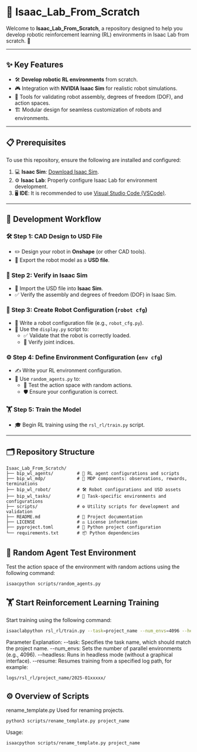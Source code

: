 # 🌟 Isaac_Lab_From_Scratch

Welcome to **Isaac_Lab_From_Scratch**, a repository designed to help you develop robotic reinforcement learning (RL) environments in Isaac Lab from scratch. 🤖

---

## ✨ Key Features

- 🛠️ **Develop robotic RL environments** from scratch.
- 🎮 Integration with **NVIDIA Isaac Sim** for realistic robot simulations.
- 🧩 Tools for validating robot assembly, degrees of freedom (DOF), and action spaces.
- 🏗️ Modular design for seamless customization of robots and environments.

---

## 📋 Prerequisites

To use this repository, ensure the following are installed and configured:

1. 💻 **Isaac Sim**: [Download Isaac Sim](https://developer.nvidia.com/isaac-sim).
2. ⚙️ **Isaac Lab**: Properly configure Isaac Lab for environment development.
3. 🖥️ **IDE**: It is recommended to use [Visual Studio Code (VSCode)](https://code.visualstudio.com/).

---

## 🚀 Development Workflow

### 🛠️ Step 1: CAD Design to USD File
- ✏️ Design your robot in **Onshape** (or other CAD tools).
- 📂 Export the robot model as a **USD file**.

### 🔎 Step 2: Verify in Isaac Sim
- 🚢 Import the USD file into **Isaac Sim**.
- ✅ Verify the assembly and degrees of freedom (DOF) in Isaac Sim.

### 📜 Step 3: Create Robot Configuration (`robot cfg`)
- 📝 Write a robot configuration file (e.g., `robot_cfg.py`).
- 🧪 Use the `display.py` script to:
  - ✅ Validate that the robot is correctly loaded.
  - 🔗 Verify joint indices.

### ⚙️ Step 4: Define Environment Configuration (`env cfg`)
- ✍️ Write your RL environment configuration.
- 🎲 Use `random_agents.py` to:
  - 🧪 Test the action space with random actions.
  - 🛡️ Ensure your configuration is correct.

### 🏋️ Step 5: Train the Model
- 🎓 Begin RL training using the `rsl_rl/train.py` script.

---

## 🗂️ Repository Structure

```plaintext
Isaac_Lab_From_Scratch/
├── bip_wl_agents/         # 🤖 RL agent configurations and scripts
├── bip_wl_mdp/            # 🔄 MDP components: observations, rewards, terminations
├── bip_wl_robot/          # 🛠️ Robot configurations and USD assets
├── bip_wl_tasks/          # 📂 Task-specific environments and configurations
├── scripts/               # ⚙️ Utility scripts for development and validation
├── README.md              # 📜 Project documentation
├── LICENSE                # ⚖️ License information
├── pyproject.toml         # 🐍 Python project configuration
└── requirements.txt       # 📦 Python dependencies
```
## 🎲 Random Agent Test Environment
Test the action space of the environment with random actions using the following command:

```bash
isaacpython scripts/random_agents.py
```
## 🏋️ Start Reinforcement Learning Training
Start training using the following command:

```bash
isaaclabpython rsl_rl/train.py --task=project_name --num_envs=4096 --headless
```
Parameter Explanation:
--task: Specifies the task name, which should match the project name.
--num_envs: Sets the number of parallel environments (e.g., 4096).
--headless: Runs in headless mode (without a graphical interface).
--resume: Resumes training from a specified log path, for example:


```bash
logs/rsl_rl/project_name/2025-01xxxxx/
```
## ⚙️ Overview of Scripts
rename_template.py
Used for renaming projects.
```bash
python3 scripts/rename_template.py project_name
```

Usage:

```bash
isaacpython scripts/rename_template.py project_name
